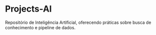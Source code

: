 # Projects-AI
Repositório de Inteligência Artificial, oferecendo práticas sobre busca de conhecimento e pipeline de dados.
